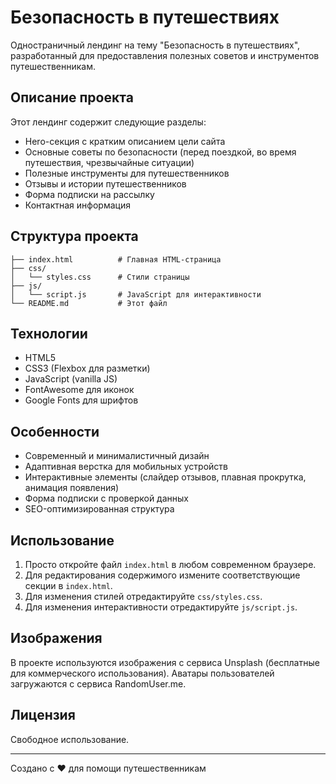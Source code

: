 # Безопасность в путешествиях

Одностраничный лендинг на тему "Безопасность в путешествиях", разработанный для предоставления полезных советов и инструментов путешественникам.

## Описание проекта

Этот лендинг содержит следующие разделы:
- Hero-секция с кратким описанием цели сайта
- Основные советы по безопасности (перед поездкой, во время путешествия, чрезвычайные ситуации)
- Полезные инструменты для путешественников
- Отзывы и истории путешественников
- Форма подписки на рассылку
- Контактная информация

## Структура проекта

```
├── index.html          # Главная HTML-страница
├── css/
│   └── styles.css      # Стили страницы
├── js/
│   └── script.js       # JavaScript для интерактивности
└── README.md           # Этот файл
```

## Технологии

- HTML5
- CSS3 (Flexbox для разметки)
- JavaScript (vanilla JS)
- FontAwesome для иконок
- Google Fonts для шрифтов

## Особенности

- Современный и минималистичный дизайн
- Адаптивная верстка для мобильных устройств
- Интерактивные элементы (слайдер отзывов, плавная прокрутка, анимация появления)
- Форма подписки с проверкой данных
- SEO-оптимизированная структура

## Использование

1. Просто откройте файл `index.html` в любом современном браузере.
2. Для редактирования содержимого измените соответствующие секции в `index.html`.
3. Для изменения стилей отредактируйте `css/styles.css`.
4. Для изменения интерактивности отредактируйте `js/script.js`.

## Изображения

В проекте используются изображения с сервиса Unsplash (бесплатные для коммерческого использования).
Аватары пользователей загружаются с сервиса RandomUser.me.

## Лицензия

Свободное использование.

---

Создано с ❤️ для помощи путешественникам 